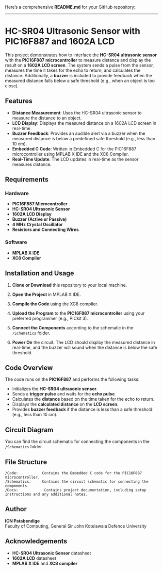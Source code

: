 Here’s a comprehensive **README.md** for your GitHub repository:

---

# HC-SR04 Ultrasonic Sensor with PIC16F887 and 1602A LCD

This project demonstrates how to interface the **HC-SR04 ultrasonic sensor** with the **PIC16F887 microcontroller** to measure distance and display the result on a **1602A LCD screen**. The system sends a pulse from the sensor, measures the time it takes for the echo to return, and calculates the distance. Additionally, a **buzzer** is included to provide feedback when the measured distance falls below a safe threshold (e.g., when an object is too close).

## Features
- **Distance Measurement**: Uses the HC-SR04 ultrasonic sensor to measure the distance to an object.
- **LCD Display**: Displays the measured distance on a 1602A LCD screen in real-time.
- **Buzzer Feedback**: Provides an audible alert via a buzzer when the measured distance is below a predefined safe threshold (e.g., less than 10 cm).
- **Embedded C Code**: Written in Embedded C for the PIC16F887 microcontroller using MPLAB X IDE and the XC8 Compiler.
- **Real-Time Update**: The LCD updates in real-time as the sensor measures distance.

## Requirements

### Hardware
- **PIC16F887 Microcontroller**
- **HC-SR04 Ultrasonic Sensor**
- **1602A LCD Display**
- **Buzzer (Active or Passive)**
- **4 MHz Crystal Oscillator**
- **Resistors and Connecting Wires**
  
### Software
- **MPLAB X IDE**
- **XC8 Compiler**

## Installation and Usage

1. **Clone or Download** this repository to your local machine.
   
2. **Open the Project** in MPLAB X IDE.

3. **Compile the Code** using the XC8 compiler.

4. **Upload the Program** to the **PIC16F887 microcontroller** using your preferred programmer (e.g., PICkit 3).

5. **Connect the Components** according to the schematic in the `/Schematics` folder.

6. **Power On** the circuit. The LCD should display the measured distance in real-time, and the buzzer will sound when the distance is below the safe threshold.

## Code Overview

The code runs on the **PIC16F887** and performs the following tasks:
- Initializes the **HC-SR04 ultrasonic sensor**.
- Sends a **trigger pulse** and waits for the **echo pulse**.
- Calculates the **distance** based on the time taken for the echo to return.
- Displays the **calculated distance** on the **LCD screen**.
- Provides **buzzer feedback** if the distance is less than a safe threshold (e.g., less than 10 cm).

## Circuit Diagram

You can find the circuit schematic for connecting the components in the `/Schematics` folder.

## File Structure
```
/Code:           Contains the Embedded C code for the PIC16F887 microcontroller.
/Schematics:     Contains the circuit schematic for connecting the components.
/Docs:            Contains project documentation, including setup instructions and any additional notes.
```
## Author

**ICN Patabendige**  
Faculty of Computing, General Sir John Kotelawala Defence University

## Acknowledgements
- **HC-SR04 Ultrasonic Sensor** datasheet
- **1602A LCD** datasheet
- **MPLAB X IDE** and **XC8 compiler**

